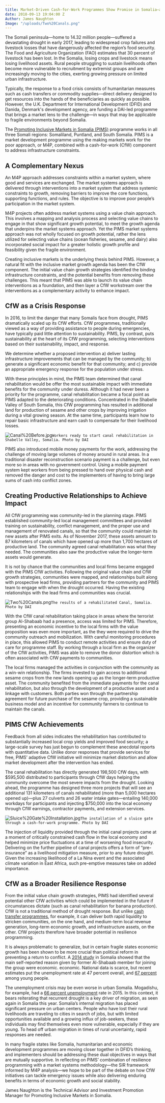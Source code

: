 ```yaml
---
title: Market-Driven Cash-for-Work Programmes Show Promise in Somalia—and Beyond?
date: 2018-09-13 19:04:00 Z
Author: James Naughton
Image: "/uploads/Two%20Canals.png"
---
```


The Somali peninsula—home to 14.32 million people—suffered a devastating drought in early 2017, leading to widespread crop failures and livestock losses that have dangerously affected the region’s food security. The Food and Agriculture Organization (FAO) estimates that 30 percent of livestock has been lost. In the Somalia, losing crops and livestock means losing livelihood assets. Rural people struggling to sustain livelihoods often become more vulnerable to recruitment by extremist groups and are increasingly moving to the cities, exerting growing pressure on limited urban infrastructure.

Typically, the response to a food crisis consists of humanitarian measures such as cash transfers or commodity supplies—direct delivery designed to get resources into the hands of the beneficiaries as quickly as possible. However, the U.K. Department for International Development (DFID) and Danida, Denmark's development agency, are funding a DAI-led programme that brings a market lens to the challenge—in ways that may be applicable to fragile environments beyond Somalia.

<!--more-->

The [Promoting Inclusive Markets in Somalia (PIMS)](https://www.dai.com/our-work/projects/somalia-promoting-inclusive-markets-somalia) programme works in all three Somali regions: Somaliland, Puntland, and South Somalia. PIMS is a market development programme using the making markets work for the poor approach, or M4P, combined with a cash-for-work (CfW) component to address infrastructure constraints. 

## A Complementary Nexus

An M4P approach addresses constraints within a market system, where good and services are exchanged. The market systems approach is delivered through interventions into a market system that address systemic constraints to growth, removing barriers to improve the core functions, supporting functions, and rules. The objective is to improve poor people’s participation in the market system.

M4P projects often address market systems using a value chain approach. This involves a mapping and analysis process and selecting value chains to engage in that show significant growth potential, to meet the growth agenda that underpins the market systems approach. Yet the PIMS market systems approach was not wholly focused on growth potential, rather the lens utilized for selecting value chains (ocean fisheries, sesame, and dairy) also incorporated social impact for a greater holistic growth profile and feasibility given the fragile environment. 

Creating inclusive markets is the underlying thesis behind PIMS. However, a natural fit with the inclusive market growth agenda has been the CfW component. The initial value chain growth strategies identified the binding infrastructure constraints, and the potential benefits from removing these challenges. This meant that PIMS was able to launch its value chain interventions as a foundation, and then layer a CfW workstream over the interventions as a complementary activity to enhance impact. 

## CfW as a Crisis Response

In 2016, to limit the danger that many Somalis face from drought, PIMS dramatically scaled up its CfW efforts. CfW programmes, traditionally viewed as a way of providing assistance to people during emergencies, have typically paid little attention to sustainability. PIMS, by contrast, puts sustainability at the heart of its CfW programming, selecting interventions based on their sustainability, impact, and response.

We determine whether a proposed intervention a) deliver lasting infrastructure improvements that can be managed by the community; b) generate a significant economic benefit for that community; and c) provide an appropriate emergency response for the population under stress. 

With these principles in mind, the PIMS team determined that canal rehabilitation would be offer the most sustainable impact with immediate benefits for the community under duress. Although it had never been a priority for the programme, canal rehabilitation became a focal point as PIMS adapted to the deteriorating conditions. Concentrated in the Shabelle Valley of South Somalia, this CfW programming has resulted in additional land for production of sesame and other crops by improving irrigation during a vital growing season. At the same time, participants learn how to repair basic infrastructure and earn cash to compensate for their livelihood losses. 

![Canal%20Before.jpg](/uploads/Canal%20Before.jpg)`Workers ready to start canal rehabilitation in Shabelle Valley, Somalia. Photo by DAI`

PIMS also introduced mobile money payments for the work, addressing the challenge of moving large volumes of money around in rural areas. In a traditional disaster reconstruction scenario payment is a challenge, but even more so in areas with no government control. Using a mobile payment system kept workers from being pressed to hand over physical cash and removed the danger and cost to the implementers of having to bring large sums of cash into conflict zones. 

## Creating Productive Relationships to Achieve Impact

All CfW programming was community-led in the planning stage. PIMS established community-led local management committees and provided training on sustainability, conflict management, and the proper use and management of renovated canals, so that the community could maintain its new assets after PIMS exits. As of November 2017, these assets amount to 87 kilometers of canals which have opened up more than 1,700 hectares of productive land. The community agreed canal rehabilitation was what they needed. The communities also saw the productive value the longer-term assets would generate. 

It is not by chance that the communities and local firms became engaged with the PIMS CfW activities. Following the original value chain and CfW growth strategies, communities were mapped, and relationships built along with prospective lead firms, providing partners for the community and PIMS team to engage with when the drought occurred. Having the existing relationships with the lead firms and communities was crucial. 

![Two%20Canals.png](/uploads/Two%20Canals.png)`The results of a rehabilitated Canal, Somalia. Photo by DAI`

With the CfW canal rehabilitation taking place in areas where the terrorist group Al-Shabaab had a presence, access was limited for PIMS. Therefore, presenting an economic incentive to the local firms with the value proposition was even more important, as the they were required to drive the community outreach and mobilization. With careful monitoring procedures in place, this allowed PIMS to conduct remote activities and ensure duty of care for programme staff. By working through a local firm as the organizer of the CfW activities, PIMS was able to remove the donor distortion which is often associated with CfW payments to communities.

The local firms managed the activities in conjunction with the community as a win-win relationship. The firms invested to gain access to additional sesame crops from the new lands opening up as the longer-term productive asset. The community benefited from the immediate payments for the canal rehabilitation, but also through the development of a productive asset and a linkage with customers. Both parties won through the partnership agreement for future purchase of the sesame crop, providing a sustainable business model and an incentive for community farmers to continue to maintain the canals.

## PIMS CfW Achievements 

Feedback from all sides indicates the rehabilitation has contributed to substantially increased local crop yields and improved food security; a large-scale survey has just begun to complement these anecdotal reports with quantitative data. Unlike donor responses that provide services for free, PIMS’ adaptive CfW initiative will minimize market distortion and allow market development after the intervention has ended.  

The canal rehabilitation has directly generated 198,500 CfW days, with $595,500 distributed to participants through CfW days helping the community overcome the most severe impacts from the drought. Looking ahead, the programme has designed three more projects that will see an additional 131 kilometers of canals rehabilitated (more than 5,000 hectares opened up)—plus 27 culverts and 26 water intake gates—entailing 140,000 workdays for participants and injecting $750,000 into the local economy through CfW earnings, contractor payments, and extension services.

![Sluice%20Gate%20Installation.jpg](/uploads/Sluice%20Gate%20Installation.jpg)`The installation of a sluice gate through a cash-for-work programme. Photo by DAI`

The injection of liquidity provided through the initial canal projects came at a moment of critically constrained cash flow in the local economy and helped minimize price fluctuations at a time of worsening food insecurity. Delivering on the further pipeline of canal projects offers a form of “pre-insurance” as a livelihood mitigation measure, prior to any future drought. Given the increasing likelihood of a La Nina event and the associated climate variation in East Africa, such pre-emptive measures take on added importance. 

## CfW as a Broader Resilience Response

From the initial value chain growth strategies, PIMS had identified several potential other CfW activities which could be implemented in the future if circumstances dictate (such as canal rehabilitation for banana production). CfW is not a traditional method of drought response. But unlike [cash transfer programmes](https://www.dai.com/our-work/projects/kenya-hunger-safety-net-programme-phase-2-hsnp2), for example, it can deliver both rapid liquidity to stricken communities, on the one hand, and medium-term local revenue generation, long-term economic growth, and infrastructure assets, on the other. CfW projects therefore have broader potential in resilience programming. 

It is always problematic to generalize, but in certain fragile states economic growth has been shown to be more crucial than political reform in preventing a return to conflict. A [2014 study](https://issafrica.s3.amazonaws.com/site/uploads/Paper266.pdf) in Somalia showed that the main self-reported reason given by former Al-Shabaab member for joining the group were economic. economic. National data is scarce, but recent estimates put the unemployment rate at 47 percent overall, and [67 percent](http://www.oecd.org/dev/africa/) among young people. 

The unemployment crisis may be even worse in urban Somalia. Mogadishu, for example, had a [66 percent unemployment](http://fragilecities.igarape.org.br/) rate in 2015. In this context, it bears reiterating that recurrent drought is a key driver of migration, as seen again in Somalia this year. Somalia’s internal migration has placed significant pressure on urban centers. People who have lost their rural livelihoods are traveling to cities in search of jobs, but with limited opportunities available and a growing influx of job-seekers, these individuals may find themselves even more vulnerable, especially if they are young. To head off urban migration in times of rural uncertainty, rapid responses are needed. 

In many fragile states like Somalia, humanitarian and economic development programmes are moving closer together in DFID’s thinking, and implementers should be addressing these dual objectives in ways that are mutually supportive. In reflecting on PIMS’ combination of resilience programming with a market systems methodology—the SIR framework informed by M4P analysis—we hope to be part of the debate on how CfW initiatives can tackle emergency issues while also delivering enduring benefits in terms of economic growth and social stability. 

James Naughton is the Technical Advisor and Investment Promotion Manager for Promoting Inclusive Markets in Somalia.